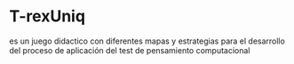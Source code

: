 # T-rexUniq
es un juego didactico con diferentes mapas y estrategias para el desarrollo del proceso de aplicación del test de pensamiento computacional
